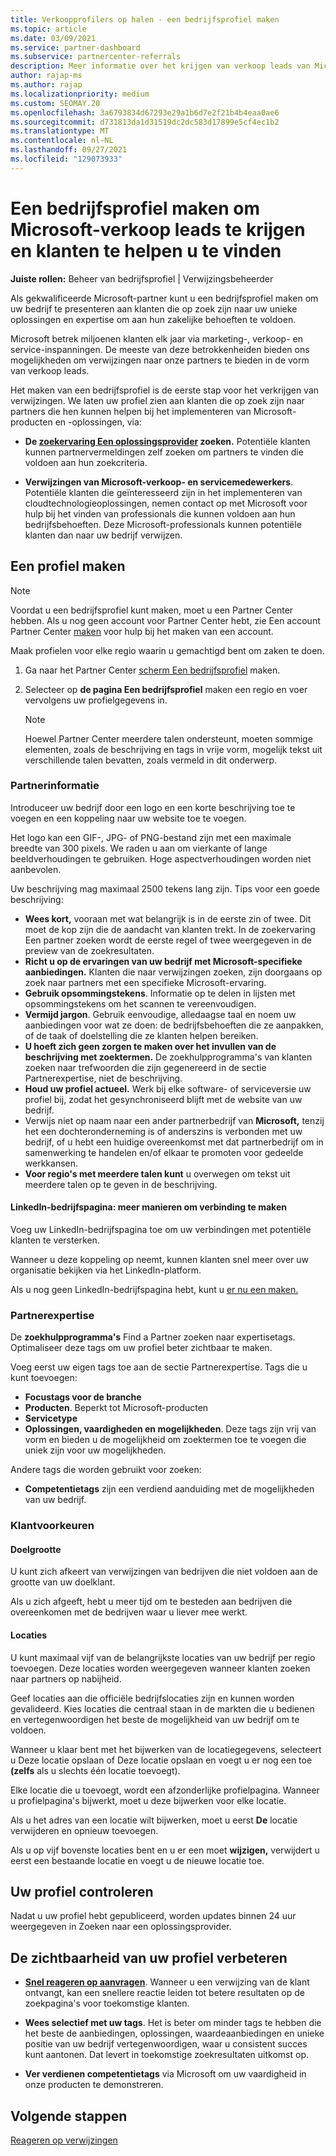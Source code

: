 ```yaml
---
title: Verkoopprofilers op halen - een bedrijfsprofiel maken
ms.topic: article
ms.date: 03/09/2021
ms.service: partner-dashboard
ms.subservice: partnercenter-referrals
description: Meer informatie over het krijgen van verkoop leads van Microsoft. Eén sleutel is het maken van een bedrijfsprofiel in Partner Center waarmee klanten u gemakkelijker kunnen vinden.
author: rajap-ms
ms.author: rajap
ms.localizationpriority: medium
ms.custom: SEOMAY.20
ms.openlocfilehash: 3a6793834d67293e29a1b6d7e2f21b4b4eaa0ae6
ms.sourcegitcommit: d731813da1d31519dc2dc583d17899e5cf4ec1b2
ms.translationtype: MT
ms.contentlocale: nl-NL
ms.lasthandoff: 09/27/2021
ms.locfileid: "129073933"
---
```

# <a name="create-a-business-profile-to-get-microsoft-sales-leads-and-help-customers-find-you"></a>Een bedrijfsprofiel maken om Microsoft-verkoop leads te krijgen en klanten te helpen u te vinden

**Juiste rollen:** Beheer van bedrijfsprofiel | Verwijzingsbeheerder

Als gekwalificeerde Microsoft-partner kunt u een bedrijfsprofiel maken om uw bedrijf te presenteren aan klanten die op zoek zijn naar uw unieke oplossingen en expertise om aan hun zakelijke behoeften te voldoen.

Microsoft betrek miljoenen klanten elk jaar via marketing-, verkoop- en service-inspanningen. De meeste van deze betrokkenheiden bieden ons mogelijkheden om verwijzingen naar onze partners te bieden in de vorm van verkoop leads. 

Het maken van een bedrijfsprofiel is de eerste stap voor het verkrijgen van verwijzingen. We laten uw profiel zien aan klanten die op zoek zijn naar partners die hen kunnen helpen bij het implementeren van Microsoft-producten en -oplossingen, via:

- **De [zoekervaring Een oplossingsprovider](https://www.microsoft.com/solution-providers/home) zoeken.** Potentiële klanten kunnen partnervermeldingen zelf zoeken om partners te vinden die voldoen aan hun zoekcriteria.

- **Verwijzingen van Microsoft-verkoop- en servicemedewerkers**. Potentiële klanten die geïnteresseerd zijn in het implementeren van cloudtechnologieoplossingen, nemen contact op met Microsoft voor hulp bij het vinden van professionals die kunnen voldoen aan hun bedrijfsbehoeften. Deze Microsoft-professionals kunnen potentiële klanten dan naar uw bedrijf verwijzen.

## <a name="create-a-profile"></a>Een profiel maken

> [!NOTE]  
> Voordat u een bedrijfsprofiel kunt maken, moet u een Partner Center hebben. Als u nog geen account voor Partner Center hebt, zie Een account Partner Center [maken](mpn-create-a-partner-center-account.md) voor hulp bij het maken van een account.

Maak profielen voor elke regio waarin u gemachtigd bent om zaken te doen.

1. Ga naar het Partner Center [scherm Een bedrijfsprofiel](https://partner.microsoft.com/referrals/businessprofiles/) maken.

2. Selecteer op **de pagina Een bedrijfsprofiel** maken een regio en voer vervolgens uw profielgegevens in.
   > [!NOTE]  
   >  Hoewel Partner Center meerdere talen ondersteunt, moeten sommige elementen, zoals de beschrijving en tags in vrije vorm, mogelijk tekst uit verschillende talen bevatten, zoals vermeld in dit onderwerp.

### <a name="partner-information"></a>Partnerinformatie

Introduceer uw bedrijf door een logo en een korte beschrijving toe te voegen en een koppeling naar uw website toe te voegen. 

Het logo kan een GIF-, JPG- of PNG-bestand zijn met een maximale breedte van 300 pixels. We raden u aan om vierkante of lange beeldverhoudingen te gebruiken. Hoge aspectverhoudingen worden niet aanbevolen.

Uw beschrijving mag maximaal 2500 tekens lang zijn. Tips voor een goede beschrijving: 

-  **Wees kort,** vooraan met wat belangrijk is in de eerste zin of twee. Dit moet de kop zijn die de aandacht van klanten trekt. In de zoekervaring Een partner zoeken wordt de eerste regel of twee weergegeven in de preview van de zoekresultaten.
-  **Richt u op de ervaringen van uw bedrijf met Microsoft-specifieke aanbiedingen.** Klanten die naar verwijzingen zoeken, zijn doorgaans op zoek naar partners met een specifieke Microsoft-ervaring.
-  **Gebruik opsommingstekens**. Informatie op te delen in lijsten met opsommingstekens om het scannen te vereenvoudigen.
-  **Vermijd jargon**. Gebruik eenvoudige, alledaagse taal en noem uw aanbiedingen voor wat ze doen: de bedrijfsbehoeften die ze aanpakken, of de taak of doelstelling die ze klanten helpen bereiken.
-  **U hoeft zich geen zorgen te maken over het invullen van de beschrijving met zoektermen.** De zoekhulpprogramma's van klanten zoeken naar trefwoorden die zijn gegenereerd in de sectie Partnerexpertise, niet de beschrijving.
-  **Houd uw profiel actueel.** Werk bij elke software- of serviceversie uw profiel bij, zodat het gesynchroniseerd blijft met de website van uw bedrijf.
-  Verwijs niet op naam naar een ander partnerbedrijf van **Microsoft,** tenzij het een dochteronderneming is of anderszins is verbonden met uw bedrijf, of u hebt een huidige overeenkomst met dat partnerbedrijf om in samenwerking te handelen en/of elkaar te promoten voor gedeelde werkkansen.
-  **Voor regio's met meerdere talen kunt** u overwegen om tekst uit meerdere talen op te geven in de beschrijving.

#### <a name="linkedin-company-page-more-ways-to-connect"></a>LinkedIn-bedrijfspagina: meer manieren om verbinding te maken

Voeg uw LinkedIn-bedrijfspagina toe om uw verbindingen met potentiële klanten te versterken. 

Wanneer u deze koppeling op neemt, kunnen klanten snel meer over uw organisatie bekijken via het LinkedIn-platform.

Als u nog geen LinkedIn-bedrijfspagina hebt, kunt u [er nu een maken.](https://www.linkedin.com/company/setup/new/)

### <a name="partner-expertise"></a>Partnerexpertise

De **zoekhulpprogramma's** Find a Partner zoeken naar expertisetags. Optimaliseer deze tags om uw profiel beter zichtbaar te maken.

Voeg eerst uw eigen tags toe aan de sectie Partnerexpertise. Tags die u kunt toevoegen: 

-  **Focustags voor de branche**
-  **Producten**. Beperkt tot Microsoft-producten
-  **Servicetype**
-  **Oplossingen, vaardigheden en mogelijkheden**. Deze tags zijn vrij van vorm en bieden u de mogelijkheid om zoektermen toe te voegen die uniek zijn voor uw mogelijkheden.

Andere tags die worden gebruikt voor zoeken:

- **Competentietags** zijn een verdiend aanduiding met de mogelijkheden van uw bedrijf.

### <a name="customer-preferences"></a>Klantvoorkeuren

#### <a name="target-size"></a>Doelgrootte

U kunt zich afkeert van verwijzingen van bedrijven die niet voldoen aan de grootte van uw doelklant.

Als u zich afgeeft, hebt u meer tijd om te besteden aan bedrijven die overeenkomen met de bedrijven waar u liever mee werkt.

#### <a name="locations"></a>Locaties

U kunt maximaal vijf van de belangrijkste locaties van uw bedrijf per regio toevoegen. Deze locaties worden weergegeven wanneer klanten zoeken naar partners op nabijheid.

Geef locaties aan die officiële bedrijfslocaties zijn en kunnen worden gevalideerd. Kies locaties die centraal staan in de markten die u bedienen en vertegenwoordigen het beste de mogelijkheid van uw bedrijf om te voldoen.

Wanneer u klaar bent met het  bijwerken van de locatiegegevens, selecteert u Deze locatie opslaan of Deze locatie opslaan en voegt u er nog een toe **(zelfs** als u slechts één locatie toevoegt).

Elke locatie die u toevoegt, wordt een afzonderlijke profielpagina. Wanneer u profielpagina's bijwerkt, moet u deze bijwerken voor elke locatie.

Als u het adres van een locatie wilt bijwerken, moet u eerst **De** locatie verwijderen en opnieuw toevoegen.

Als u op vijf bovenste locaties bent en u er een moet **wijzigen,** verwijdert u eerst een bestaande locatie en voegt u de nieuwe locatie toe.

## <a name="review-your-profile"></a>Uw profiel controleren

Nadat u uw profiel hebt [](https://appsource.microsoft.com/marketplace/partner-dir) gepubliceerd, worden updates binnen 24 uur weergegeven in Zoeken naar een oplossingsprovider.

## <a name="improve-the-visibility-of-your-profile"></a>De zichtbaarheid van uw profiel verbeteren

- **[Snel reageren op aanvragen](manage-leads.md)**. Wanneer u een verwijzing van de klant ontvangt, kan een snellere reactie leiden tot betere resultaten op de zoekpagina's voor toekomstige klanten.

- **Wees selectief met uw tags**.  Het is beter om minder tags te hebben die het beste de aanbiedingen, oplossingen, waardeaanbiedingen en unieke positie van uw bedrijf vertegenwoordigen, waar u consistent succes kunt aantonen.  Dat levert in toekomstige zoekresultaten uitkomst op.
- **Ver verdienen competentietags** via Microsoft om uw vaardigheid in onze producten te demonstreren.

## <a name="next-steps"></a>Volgende stappen

[Reageren op verwijzingen](manage-leads.md)
